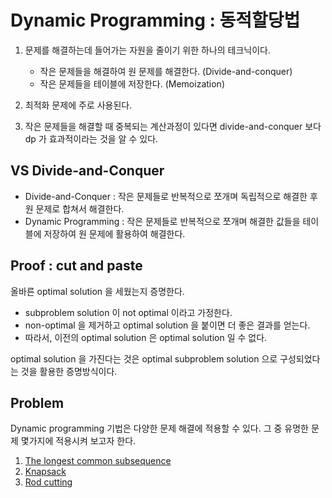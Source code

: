 # Dynamic Programming : 동적할당법

1. 문제를 해결하는데 들어가는 자원을 줄이기 위한 하나의 테크닉이다.
   * 작은 문제들을 해결하여 원 문제를 해결한다. (Divide-and-conquer)
   * 작은 문제들을 테이블에 저장한다. (Memoization)

2. 최적화 문제에 주로 사용된다.

3. 작은 문제들을 해결할 때 중복되는 계산과정이 있다면 divide-and-conquer 보다 dp 가 효과적이라는 것을 알 수 있다.

## VS Divide-and-Conquer

* Divide-and-Conquer : 작은 문제들로 반복적으로 쪼개며 독립적으로 해결한 후 원 문제로 합쳐서 해결한다.
* Dynamic Programming : 작은 문제들로 반복적으로 쪼개며 해결한 값들을 테이블에 저장하여 원 문제에 활용하여 해결한다.

## Proof : cut and paste

올바른 optimal solution 을 세웠는지 증명한다.

* subproblem solution 이 not optimal 이라고 가정한다.
* non-optimal 을 제거하고 optimal solution 을 붙이면 더 좋은 결과를 얻는다.
* 따라서, 이전의 optimal solution 은 optimal solution 일 수 없다.

optimal solution 을 가진다는 것은 optimal subproblem solution 으로 구성되었다는 것을 활용한 증명방식이다.

## Problem

Dynamic programming 기법은 다양한 문제 해결에 적용할 수 있다. 그 중 유명한 문제 몇가지에 적용시켜 보고자 한다.

1. [The longest common subsequence](https://github.com/baelanche/Computer_Science/blob/master/Algorithm/Dynamic%20Programming/LSC.md)  
2. [Knapsack](https://github.com/baelanche/Computer_Science/blob/master/Algorithm/Dynamic%20Programming/Knapsack.md)  
3. [Rod cutting](https://github.com/baelanche/Computer_Science/blob/master/Algorithm/Dynamic%20Programming/Rod%20cutting.md)
